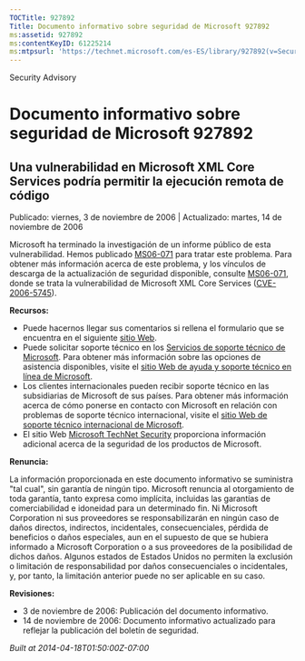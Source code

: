 ```yaml
---
TOCTitle: 927892
Title: Documento informativo sobre seguridad de Microsoft 927892
ms:assetid: 927892
ms:contentKeyID: 61225214
ms:mtpsurl: 'https://technet.microsoft.com/es-ES/library/927892(v=Security.10)'
---
```


Security Advisory

Documento informativo sobre seguridad de Microsoft 927892
=========================================================

Una vulnerabilidad en Microsoft XML Core Services podría permitir la ejecución remota de código
-----------------------------------------------------------------------------------------------

Publicado: viernes, 3 de noviembre de 2006 | Actualizado: martes, 14 de noviembre de 2006

Microsoft ha terminado la investigación de un informe público de esta vulnerabilidad. Hemos publicado [MS06-071](http://www.microsoft.com/spain/technet/seguridad/boletines/ms06-071.mspx) para tratar este problema. Para obtener más información acerca de este problema, y los vínculos de descarga de la actualización de seguridad disponible, consulte [MS06-071](http://www.microsoft.com/spain/technet/seguridad/boletines/ms06-071.mspx), donde se trata la vulnerabilidad de Microsoft XML Core Services ([CVE-2006-5745](http://www.cve.mitre.org/cgi-bin/cvename.cgi?name=cve-2006-5745)).

**Recursos:**

-   Puede hacernos llegar sus comentarios si rellena el formulario que se encuentra en el siguiente [sitio Web](https://support.microsoft.com/common/survey.aspx?scid=sw;en;1257&amp;showpage=1&amp;ws=technet&amp;sd=tech).
-   Puede solicitar soporte técnico en los [Servicios de soporte técnico de Microsoft](http://support.microsoft.com/default.aspx?scid=fh;es-es;incidentsubmit). Para obtener más información sobre las opciones de asistencia disponibles, visite el [sitio Web de ayuda y soporte técnico en línea de Microsoft](http://support.microsoft.com/).
-   Los clientes internacionales pueden recibir soporte técnico en las subsidiarias de Microsoft de sus países. Para obtener más información acerca de cómo ponerse en contacto con Microsoft en relación con problemas de soporte técnico internacional, visite el [sitio Web de soporte técnico internacional de Microsoft](http://go.microsoft.com/fwlink/?linkid=21155).
-   El sitio Web [Microsoft TechNet Security](http://www.microsoft.com/spain/technet/seguridad/default.mspx) proporciona información adicional acerca de la seguridad de los productos de Microsoft.

**Renuncia:**

La información proporcionada en este documento informativo se suministra "tal cual", sin garantía de ningún tipo. Microsoft renuncia al otorgamiento de toda garantía, tanto expresa como implícita, incluidas las garantías de comerciabilidad e idoneidad para un determinado fin. Ni Microsoft Corporation ni sus proveedores se responsabilizarán en ningún caso de daños directos, indirectos, incidentales, consecuenciales, pérdida de beneficios o daños especiales, aun en el supuesto de que se hubiera informado a Microsoft Corporation o a sus proveedores de la posibilidad de dichos daños. Algunos estados de Estados Unidos no permiten la exclusión o limitación de responsabilidad por daños consecuenciales o incidentales, y, por tanto, la limitación anterior puede no ser aplicable en su caso.

**Revisiones:**

-   3 de noviembre de 2006: Publicación del documento informativo.
-   14 de noviembre de 2006: Documento informativo actualizado para reflejar la publicación del boletín de seguridad.

*Built at 2014-04-18T01:50:00Z-07:00*
